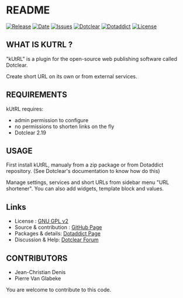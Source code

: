 # README

[![Release](https://img.shields.io/github/v/release/JcDenis/kUtRL)](https://github.com/JcDenis/kUtRL/releases)
[![Date](https://img.shields.io/github/release-date/JcDenis/kUtRL)](https://github.com/JcDenis/kUtRL/releases)
[![Issues](https://img.shields.io/github/issues/JcDenis/kUtRL)](https://github.com/JcDenis/kUtRL/issues)
[![Dotclear](https://img.shields.io/badge/dotclear-v2.19-blue.svg)](https://fr.dotclear.org/download)
[![Dotaddict](https://img.shields.io/badge/dotaddict-official-green.svg)](https://plugins.dotaddict.org/dc2/details/kUtRL)
[![License](https://img.shields.io/github/license/JcDenis/kUtRL)](https://github.com/JcDenis/kUtRL/blob/master/LICENSE)

## WHAT IS KUTRL ?

"kUtRL" is a plugin for the open-source 
web publishing software called Dotclear.

Create short URL on its own or from external services.

## REQUIREMENTS

 kUtRL requires: 

  * admin permission to configure
  * no permissions to shorten links on the fly
  * Dotclear 2.19

## USAGE

First install kUtRL, manualy from a zip package or from 
Dotaddict repository. (See Dotclear's documentation to know how do this)

Manage settings, services and short URLs from sidebar menu "URL shortener".
You can also add widgets, template block and values.

## Links

 * License : [GNU GPL v2](https://www.gnu.org/licenses/old-licenses/lgpl-2.0.html)
 * Source & contribution : [GitHub Page](https://github.com/JcDenis/kUtRL)
 * Packages & details:  [Dotaddict Page](https://plugins.dotaddict.org/dc2/details/kUtRL)
 * Discussion & Help: [Dotclear Forum](http://forum.dotclear.org/viewtopic.php?pid=331158)

## CONTRIBUTORS

 * Jean-Christian Denis
 * Pierre Van Glabeke

 You are welcome to contribute to this code.